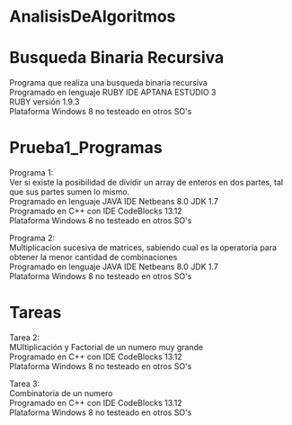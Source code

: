 AnalisisDeAlgoritmos
====================

Busqueda Binaria Recursiva
==========================
Programa que realiza una busqueda binaria recursiva <br>
Programado en lenguaje RUBY IDE APTANA ESTUDIO 3<br>
RUBY versión 1.9.3<br>
Plataforma Windows 8 no testeado en otros SO's

Prueba1_Programas
=================
Programa 1:<br> 
Ver si existe la posibilidad de dividir un array de enteros en dos partes, tal que sus partes sumen lo mismo. <br>
Programado en lenguaje JAVA IDE Netbeans 8.0 JDK 1.7<br>
Programado en C++ con IDE CodeBlocks 13.12<br>
Plataforma Windows 8 no testeado en otros SO's<br>

Programa 2:<br>
Multiplicacion sucesiva de matrices, sabiendo cual es la operatoria para obtener la menor cantidad de combinaciones<br>
Programado en lenguaje JAVA IDE Netbeans 8.0 JDK 1.7<br>
Plataforma Windows 8 no testeado en otros SO's

Tareas
======
Tarea 2:<br>
MUltiplicación y Factorial de un numero muy grande<br>
Programado en C++ con IDE CodeBlocks 13.12<br>
Plataforma Windows 8 no testeado en otros SO's<br>


Tarea 3:<br>
Combinatoria de un numero<br>
Programado en C++ con IDE CodeBlocks 13.12<br>
Plataforma Windows 8 no testeado en otros SO's<br>
